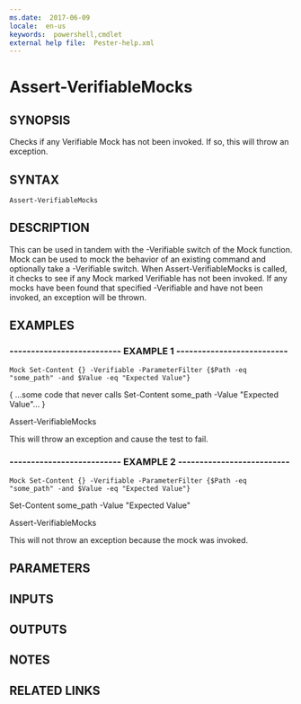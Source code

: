 ```yaml
---
ms.date:  2017-06-09
locale:  en-us
keywords:  powershell,cmdlet
external help file:  Pester-help.xml
---
```


# Assert-VerifiableMocks

## SYNOPSIS
Checks if any Verifiable Mock has not been invoked.
If so, this will throw an exception.

## SYNTAX

```
Assert-VerifiableMocks
```

## DESCRIPTION
This can be used in tandem with the -Verifiable switch of the Mock
function.
Mock can be used to mock the behavior of an existing command
and optionally take a -Verifiable switch.
When Assert-VerifiableMocks
is called, it checks to see if any Mock marked Verifiable has not been
invoked.
If any mocks have been found that specified -Verifiable and
have not been invoked, an exception will be thrown.

## EXAMPLES

### -------------------------- EXAMPLE 1 --------------------------
```
Mock Set-Content {} -Verifiable -ParameterFilter {$Path -eq "some_path" -and $Value -eq "Expected Value"}
```

{ ...some code that never calls Set-Content some_path -Value "Expected Value"...
}

Assert-VerifiableMocks

This will throw an exception and cause the test to fail.

### -------------------------- EXAMPLE 2 --------------------------
```
Mock Set-Content {} -Verifiable -ParameterFilter {$Path -eq "some_path" -and $Value -eq "Expected Value"}
```

Set-Content some_path -Value "Expected Value"

Assert-VerifiableMocks

This will not throw an exception because the mock was invoked.

## PARAMETERS

## INPUTS

## OUTPUTS

## NOTES

## RELATED LINKS

